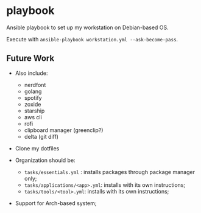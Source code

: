 # playbook

Ansible playbook to set up my workstation on Debian-based OS.

Execute with `ansible-playbook workstation.yml --ask-become-pass`.

## Future Work

- Also include:
  - nerdfont
  - golang
  - spotify
  - zoxide
  - starship
  - aws cli
  - rofi
  - clipboard manager (greenclip?)
  - delta (git diff)

- Clone my dotfiles
- Organization should be:
  - `tasks/essentials.yml` : installs packages through package manager only;
  - `tasks/applications/<app>.yml`: installs <app> with its own instructions;
  - `tasks/tools/<tool>.yml`: installs <tool> with its own instructions;
- Support for Arch-based system;

